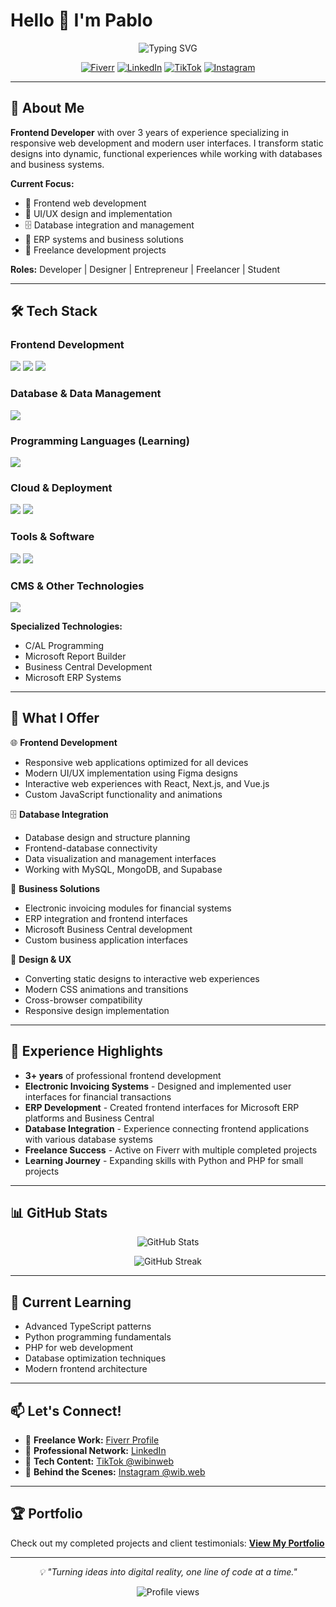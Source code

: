 # Hello 👋 I'm Pablo

<p align="center">
  <img src="https://readme-typing-svg.herokuapp.com?font=Fira+Code&pause=1000&color=36BCF7&center=true&vCenter=true&width=435&lines=Software+Developer;Full+Stack+Engineer;UI%2FUX+Enthusiast;Problem+Solver" alt="Typing SVG" />
</p>

<p align="center">
  <a href="https://es.fiverr.com/pablonietop"><img src="https://img.shields.io/badge/fiverr-1DBF73?style=for-the-badge&logo=fiverr&logoColor=white" alt="Fiverr"/></a>
  <a href="https://www.linkedin.com/in/pablo-nieto-perez-39a530292/"><img src="https://img.shields.io/badge/LinkedIn-0077B5?style=for-the-badge&logo=linkedin&logoColor=white" alt="LinkedIn"/></a>
  <a href="https://www.tiktok.com/search?q=wibinweb"><img src="https://img.shields.io/badge/TikTok-000000?style=for-the-badge&logo=tiktok&logoColor=white" alt="TikTok"/></a>
  <a href="https://www.instagram.com/wib.web/"><img src="https://img.shields.io/badge/Instagram-E4405F?style=for-the-badge&logo=instagram&logoColor=white" alt="Instagram"/></a>
</p>

---

## 🚀 About Me

**Frontend Developer** with over 3 years of experience specializing in responsive web development and modern user interfaces. I transform static designs into dynamic, functional experiences while working with databases and business systems.

**Current Focus:**
- 🎯 Frontend web development
- 🎨 UI/UX design and implementation
- 🗄️ Database integration and management
- 💼 ERP systems and business solutions
- 🚀 Freelance development projects

**Roles:** Developer | Designer | Entrepreneur | Freelancer | Student

---

## 🛠️ Tech Stack

### Frontend Development
<p>
  <img src="https://skillicons.dev/icons?i=html,css,sass,tailwind,bootstrap" />
  <img src="https://skillicons.dev/icons?i=js,ts,react,nextjs,vue" />
  <img src="https://skillicons.dev/icons?i=jquery" />
</p>

### Database & Data Management
<p>
  <img src="https://skillicons.dev/icons?i=mysql,mongodb,supabase" />
</p>

### Programming Languages (Learning)
<p>
  <img src="https://skillicons.dev/icons?i=python,php,java" />
</p>

### Cloud & Deployment
<p>
  <img src="https://skillicons.dev/icons?i=vercel,git,github" />
  <img src="https://skillicons.dev/icons?i=windows" />
</p>

### Tools & Software
<p>
  <img src="https://skillicons.dev/icons?i=vscode,sublime,figma,ps" />
  <img src="https://skillicons.dev/icons?i=postman,notion" />
</p>

### CMS & Other Technologies
<p>
  <img src="https://skillicons.dev/icons?i=wordpress" />
</p>

**Specialized Technologies:**
- C/AL Programming
- Microsoft Report Builder
- Business Central Development
- Microsoft ERP Systems

---

## 💼 What I Offer

🌐 **Frontend Development**
- Responsive web applications optimized for all devices
- Modern UI/UX implementation using Figma designs
- Interactive web experiences with React, Next.js, and Vue.js
- Custom JavaScript functionality and animations

🗄️ **Database Integration**
- Database design and structure planning
- Frontend-database connectivity
- Data visualization and management interfaces
- Working with MySQL, MongoDB, and Supabase

🏢 **Business Solutions**
- Electronic invoicing modules for financial systems
- ERP integration and frontend interfaces
- Microsoft Business Central development
- Custom business application interfaces

🎨 **Design & UX**
- Converting static designs to interactive web experiences
- Modern CSS animations and transitions
- Cross-browser compatibility
- Responsive design implementation

---

## 🌟 Experience Highlights

- **3+ years** of professional frontend development
- **Electronic Invoicing Systems** - Designed and implemented user interfaces for financial transactions
- **ERP Development** - Created frontend interfaces for Microsoft ERP platforms and Business Central
- **Database Integration** - Experience connecting frontend applications with various database systems
- **Freelance Success** - Active on Fiverr with multiple completed projects
- **Learning Journey** - Expanding skills with Python and PHP for small projects

---

## 📊 GitHub Stats

<p align="center">
  <img src="https://github-readme-stats.vercel.app/api?username=YOUR_GITHUB_USERNAME&show_icons=true&theme=radical" alt="GitHub Stats" />
</p>

<p align="center">
  <img src="https://github-readme-streak-stats.herokuapp.com/?user=YOUR_GITHUB_USERNAME&theme=radical" alt="GitHub Streak" />
</p>

---

## 🎯 Current Learning

- Advanced TypeScript patterns
- Python programming fundamentals
- PHP for web development
- Database optimization techniques
- Modern frontend architecture

---

## 📫 Let's Connect!

- 💼 **Freelance Work:** [Fiverr Profile](https://es.fiverr.com/pablonietop)
- 🔗 **Professional Network:** [LinkedIn](https://www.linkedin.com/in/pablo-nieto-perez-39a530292/)
- 🎥 **Tech Content:** [TikTok @wibinweb](https://www.tiktok.com/search?q=wibinweb)
- 📸 **Behind the Scenes:** [Instagram @wib.web](https://www.instagram.com/wib.web/)

---

## 🏆 Portfolio

Check out my completed projects and client testimonials:
**[View My Portfolio](https://www.fiverr.com/users/pablonietop/portfolio?roleIds=)**

---

<p align="center">
  <i>💡 "Turning ideas into digital reality, one line of code at a time."</i>
</p>

<p align="center">
  <img src="https://komarev.com/ghpvc/?username=YOUR_GITHUB_USERNAME&color=blueviolet&style=flat-square&label=Profile+Views" alt="Profile views" />
</p>
